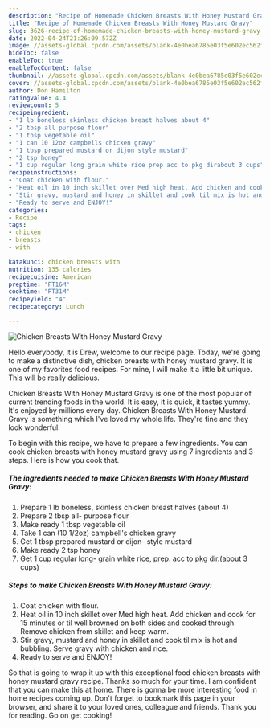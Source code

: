 ```yaml
---
description: "Recipe of Homemade Chicken Breasts With Honey Mustard Gravy"
title: "Recipe of Homemade Chicken Breasts With Honey Mustard Gravy"
slug: 3626-recipe-of-homemade-chicken-breasts-with-honey-mustard-gravy
date: 2022-04-24T21:26:09.572Z
image: //assets-global.cpcdn.com/assets/blank-4e0bea6785e03f5e602ec562f230caae08da540cada707380b4fe1bbebba43da.png
hideToc: false
enableToc: true
enableTocContent: false
thumbnail: //assets-global.cpcdn.com/assets/blank-4e0bea6785e03f5e602ec562f230caae08da540cada707380b4fe1bbebba43da.png
cover: //assets-global.cpcdn.com/assets/blank-4e0bea6785e03f5e602ec562f230caae08da540cada707380b4fe1bbebba43da.png
author: Don Hamilton
ratingvalue: 4.4
reviewcount: 5
recipeingredient:
- "1 lb boneless skinless chicken breast halves about 4"
- "2 tbsp all purpose flour"
- "1 tbsp vegetable oil"
- "1 can 10 12oz campbells chicken gravy"
- "1 tbsp prepared mustard or dijon style mustard"
- "2 tsp honey"
- "1 cup regular long grain white rice prep acc to pkg dirabout 3 cups"
recipeinstructions:
- "Coat chicken with flour."
- "Heat oil in 10 inch skillet over Med high heat. Add chicken and cook for 15 minutes or til well browned on both sides and cooked through. Remove chicken from skillet and keep warm."
- "Stir gravy, mustard and honey in skillet and cook til mix is hot and bubbling. Serve gravy with chicken and rice."
- "Ready to serve and ENJOY!"
categories:
- Recipe
tags:
- chicken
- breasts
- with

katakunci: chicken breasts with 
nutrition: 135 calories
recipecuisine: American
preptime: "PT16M"
cooktime: "PT31M"
recipeyield: "4"
recipecategory: Lunch

---
```



![Chicken Breasts With Honey Mustard Gravy](//assets-global.cpcdn.com/assets/blank-4e0bea6785e03f5e602ec562f230caae08da540cada707380b4fe1bbebba43da.png)

Hello everybody, it is Drew, welcome to our recipe page. Today, we're going to make a distinctive dish, chicken breasts with honey mustard gravy. It is one of my favorites food recipes. For mine, I will make it a little bit unique. This will be really delicious.



Chicken Breasts With Honey Mustard Gravy is one of the most popular of current trending foods in the world. It is easy, it is quick, it tastes yummy. It's enjoyed by millions every day. Chicken Breasts With Honey Mustard Gravy is something which I've loved my whole life. They're fine and they look wonderful.


To begin with this recipe, we have to prepare a few ingredients. You can cook chicken breasts with honey mustard gravy using 7 ingredients and 3 steps. Here is how you cook that.

<!--inarticleads1-->

##### The ingredients needed to make Chicken Breasts With Honey Mustard Gravy:

1. Prepare 1 lb boneless, skinless chicken breast halves (about 4)
1. Prepare 2 tbsp all- purpose flour
1. Make ready 1 tbsp vegetable oil
1. Take 1 can (10 1/2oz) campbell&#39;s chicken gravy
1. Get 1 tbsp prepared mustard or dijon- style mustard
1. Make ready 2 tsp honey
1. Get 1 cup regular long- grain white rice, prep. acc to pkg dir.(about 3 cups)




<!--inarticleads2-->

##### Steps to make Chicken Breasts With Honey Mustard Gravy:

1. Coat chicken with flour.
1. Heat oil in 10 inch skillet over Med high heat. Add chicken and cook for 15 minutes or til well browned on both sides and cooked through. Remove chicken from skillet and keep warm.
1. Stir gravy, mustard and honey in skillet and cook til mix is hot and bubbling. Serve gravy with chicken and rice.
1. Ready to serve and ENJOY!



So that is going to wrap it up with this exceptional food chicken breasts with honey mustard gravy recipe. Thanks so much for your time. I am confident that you can make this at home. There is gonna be more interesting food in home recipes coming up. Don't forget to bookmark this page in your browser, and share it to your loved ones, colleague and friends. Thank you for reading. Go on get cooking!

